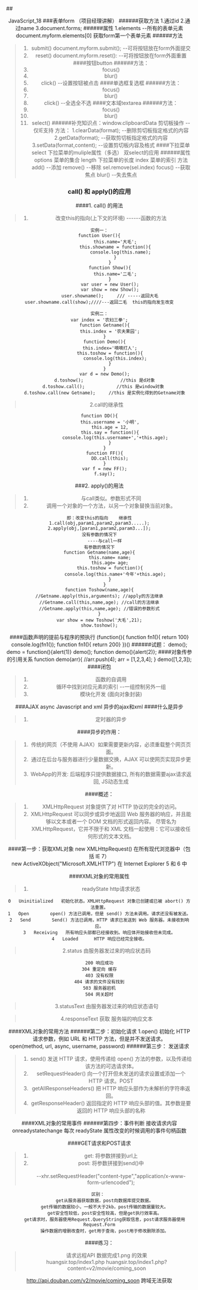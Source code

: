 ##<center>JavaScript_18
###表单form   （项目经理讲解）
######获取方法
	1.通过id
	2.通过name
	3.document.forms;
######属性
	1.elements   --所有的表单元素
	document.myform.elements[0]  获取form第一个表单元素
######方法
>1. submit()  document.myform.submit(); --可将按钮放在form外面提交
>1. reset()   document.myform.reset():  --可将按钮放在form外面重置
####按钮button
######方法：
>1. focus()
>1. blur()
>1. click()  --设置按钮被点击
####单选框复选框
######方法：
>1. focus()
>1. blur()
>1. click()  --全选全不选
####文本域textarea 
######方法：
>1. focus()
>1. blur()   
>1. select() 
######补充知识点：window.clipboardData 剪切板操作  --仅IE支持
	方法：
	1.clearData(format);   	--删除剪切板指定格式的内容
	2.getData(format);     	--获取剪切板指定格式的内容
	3.setData(format,content); --设置剪切板内容及格式
####下拉菜单select
	下拉菜单的muliple属性（多选）
	双select的应用
######属性
	options 	菜单的集合
	length 		下拉菜单的长度
	index 菜单的索引
	方法
	add()    --添加
	remove() --移除 sel.remove(sel.index)
	focus()  --获取焦点
	blur()   --失去焦点
### call()  和 apply()的应用
####1. call() 的用法
>1. 改变this的指向(上下文的环境)  ------函数的方法
	
	实例一：
	function User(){
				this.name='大毛';
				this.showname = function(){
					console.log(this.name);
				}
			}
			function Show(){
				this.name='二毛';
			}
			var user = new User();
			var show = new Show();
			user.showname();     /// -----返回大毛
	user.showname.call(show);////---返回二毛  this的指向发生改变
	
	实例二：
	var index = '农妇三拳';
		function Getname(){
			this.index = '农夫果园';
		}
		function Demo(){
			this.index='嘀嘀打人';
			this.toshow = function(){
				console.log(this.index);
			}
		}
		var d = new Demo();
		d.toshow();				 //this 是d对象
		d.toshow.call();			//this 是window对象 
		d.toshow.call(new Getname); 	//this 是实例化得到的Getname对象
> 2.call的继承性
	
	function DD(){
			this.username = '小明',
			this.age = 12,
			this.say = function(){
				console.log(this.username+','+this.age);
			}
		}
		function FF(){
			DD.call(this);
		}
		var f = new FF();
		f.say();
###2. apply()的用法
>1. 与call类似。参数形式不同
>2. 调用一个对象的一个方法，以另一个对象替换当前对象。<br>
	
	即：改变this的指向    继承性
	1.call(obj,param1,param2,param3.....);
	2.apply(obj,[paran1,param2,param3...]);
	没有参数的情况下
		----与call一样
	有参数的情况下
	function Getname(name,age){
			this.name= name;
			this.age= age;
			this.toshow = function(){
				console.log(this.name+'今年'+this.age);
			}
		}
	function Toshow(name,age){
	//Getname.apply(this,arguments); //apply的方法继承
	//Getname.call(this,name,age); //call的方法继承
	//Getname.apply(this,name,age); //错误的参数形式
	}
	var show = new Toshow('大毛',21);
	show.toshow();


####函数声明的提前与程序的预执行
	(function(){
				function fn1(){ return 100}
				console.log(fn1());
				function fn1(){ return 200}
	})()
######试题： 
	demo();    
	demo = function(){alert(1)}
	demo();
	function demo(){alert(2)};
####对象传参的引用关系
	function demo(arr){
	//arr.push(4);
	arr = [1,2,3,4];
	}
	demo([1,2,3]);
####闭包
>1. 函数的自调用
>1. 循环中找到对应元素的索引  --一组控制另外一组
>1. 模块化开发 (面向对象封装)

###AJAX
	async Javascript and xml    异步的ajax和xml
####什么是异步
>1. 定时器的异步

####异步的作用：
>1. 传统的网页（不使用 AJAX）如果需要更新内容，必须重载整个网页页面。		
>2. 通过在后台与服务器进行少量数据交换，AJAX 可以使网页实现异步更新。	
>3. WebApp的开发: 后端程序只提供数据接口, 所有的数据需要ajax请求返回, JS动态生成
	
####概述：
>1. XMLHttpRequest 对象提供了对 HTTP 协议的完全的访问。
>2. XMLHttpRequest 可以同步或异步地返回 Web 服务器的响应，并且能够以文本或者一个 DOM 文档的形式返回内容。
	尽管名为 XMLHttpRequest，它并不限于和 XML 文档一起使用：它可以接收任何形式的文本文档。			

####第一步：获取XML对象
	new XMLHttpRequest()						在所有现代浏览器中（包括 IE 7）	
	new ActiveXObject("Microsoft.XMLHTTP")	在 Internet Explorer 5 和 6 中		

####XML对象的常用属性
>1. readyState		http请求状态
	
	0	Uninitialized	初始化状态。XMLHttpRequest 对象已创建或已被 abort() 方法重置。
	1	Open		open() 方法已调用，但是 send() 方法未调用。请求还没有被发送。
	2	Send		Send() 方法已调用，HTTP 请求已发送到 Web 服务器。未接收到响应。
	3	Receiving	所有响应头部都已经接收到。响应体开始接收但未完成。
	4	Loaded		HTTP 响应已经完全接收。
> 2.status	  由服务器发过来的响应状态码

	200 响应成功
	304 重定向 缓存
	403 没有权限
	404 请求的文件没有找到
	503 服务器宕机
	504 网关超时
> 3.statusText	由服务器发过来的响应状态语句

> 4.responseText	获取 服务端的响应文本


####XML对象的常用方法
######第二步：初始化请求
1.open()		初始化 HTTP 请求参数，例如 URL 和 HTTP 方法，但是并不发送请求。<br>
	open(method, url, async, username, password)
######第三步： 发送请求
>1. send()		发送 HTTP 请求，使用传递给 open() 方法的参数，以及传递给该方法的可选请求体。		
>3. setRequestHeader()   向一个打开但未发送的请求设置或添加一个 HTTP 请求。POST
>4. getAllResponseHeaders()	把 HTTP 响应头部作为未解析的字符串返回。
>5. getResponseHeader()		返回指定的 HTTP 响应头部的值。其参数是要返回的 HTTP 响应头部的名称

####XML对象的常用事件
######第四步：事件判断   接收请求内容
onreadystatechange  每次 readyState 属性改变的时候调用的事件句柄函数

####GET请求和POST请求
>1. get:   将参数拼接到url上
>2. post:  将参数拼接到send()中		<br>	
--xhr.setRequestHeader("content-type","application/x-www-form-urlencoded");

	区别： 
		get从服务器获取数据，post向数据库提交数据。
		get传输的数据较小，一般不大于2kb，post传输的数据量较大。
		get安全性较低，post安全性较高，但是get执行效率高。
		get请求时，服务器使用Request.QueryString获取信息，post请求服务器使用Request.Form
		操作数据的增删改查时，get用于查询，post用于修改删除添加。

####练习：
>请求远程API 数据完成1.png  的效果 <br>
huangsir.top/index1.php
huangsir.top/index1.php?content=v2/movie/coming_soon

http://api.douban.com/v2/movie/coming_soon 跨域无法获取
